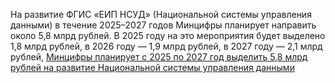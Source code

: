 <!--2025-03-10 14:55:15-->
<div class="yb">
  <div class="rss smaller1 habr"><p>На&nbsp;развитие ФГИС «ЕИП НСУД» (Национальной системы управления данными) в&nbsp;течение 2025–2027&nbsp;годов Минцифры планирует направить около 5,8&nbsp;млрд рублей. В 2025&nbsp;году на&nbsp;это мероприятия будет выделено 1,8&nbsp;млрд рублей, в 2026&nbsp;году&nbsp;— 1,9&nbsp;млрд рублей, в 2027&nbsp;году&nbsp;— 2,1&nbsp;млрд рублей, <a... <br><a class="light" href="https://habr.com/ru/news/889662/?utm_source=habrahabr&utm_medium=rss&utm_campaign=889662">Минцифры планирует с 2025 по 2027 год выделить 5,8 млрд рублей на развитие Национальной системы управления данными</a></div>
</div>
